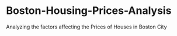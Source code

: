 # Boston-Housing-Prices-Analysis
Analyzing the factors affecting the Prices of Houses in Boston City

